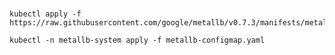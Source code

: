 #

```shell
kubectl apply -f https://raw.githubusercontent.com/google/metallb/v0.7.3/manifests/metallb.yaml
```

```shell
kubectl -n metallb-system apply -f metallb-configmap.yaml 
```